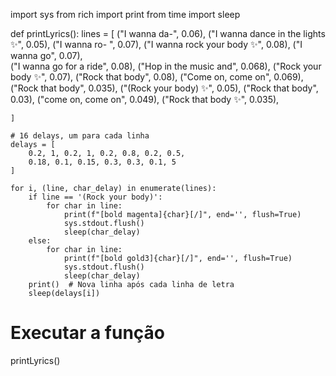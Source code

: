 import sys
from rich import print
from time import sleep

def printLyrics():
    lines = [
        ("I wanna da-", 0.06), 
        ("I wanna dance in the lights ✨", 0.05),
        ("I wanna ro- ", 0.07),
        ("I wanna rock your body ✨", 0.08),
        ("I wanna go", 0.07),    
        ("I wanna go for a ride", 0.08),
        ("Hop in the music and", 0.068),
        ("Rock your body ✨", 0.07),
        ("Rock that body", 0.08),
        ("Come on, come on", 0.069),
        ("Rock that body", 0.035),
        ("(Rock your body) ✨", 0.05),
        ("Rock that body", 0.03),
        ("come on, come on", 0.049),
        ("Rock that body ✨", 0.035),
        
    ]

    # 16 delays, um para cada linha
    delays = [
        0.2, 1, 0.2, 1, 0.2, 0.8, 0.2, 0.5,
        0.18, 0.1, 0.15, 0.3, 0.3, 0.1, 5
    ]

    for i, (line, char_delay) in enumerate(lines):
        if line == '(Rock your body)':
            for char in line:
                print(f"[bold magenta]{char}[/]", end='', flush=True)
                sys.stdout.flush()
                sleep(char_delay)
        else:
            for char in line:
                print(f"[bold gold3]{char}[/]", end='', flush=True)
                sys.stdout.flush()
                sleep(char_delay)
        print()  # Nova linha após cada linha de letra
        sleep(delays[i])

# Executar a função
printLyrics()
